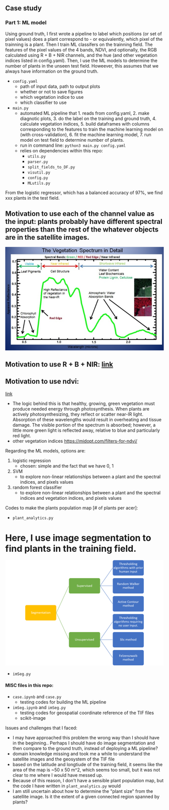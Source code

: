 ## Case study

### Part 1: ML model
Using ground truth, I first wrote a pipeline to label which positions (or set of pixel values) does a plant correspond to - or equivalently, which pixel of the trainning is a plant. Then I train ML classifers on the trainning field. The features of the pixel values of the 4 bands, NDVI, and optionally, the RGB calculated using R + B + NIR channels, and the hue (and other vegetation indices listed in config.yaml). Then, I use the ML models to determine the number of plants in the unseen test field. Howeever, this assumes that we always have information on the ground truth. 
- `config.yaml`
    + path of input data, path to output plots
    + whether or not to save figures
    + which vegetation indice to use
    + which classifier to use
- `main.py`
    + automated ML pipeline that 1. reads from config.yaml, 2. make diagnotic plots, 3. do the label on the training and ground truth, 4. calculate vegetation indices, 5. build dataframes with columns corresponding to the features to train the machine learning model on (with cross-validation), 6. fit the machine learning model, 7. run model on test field to determine number of plants.
    + run in command line: `python3 main.py config.yaml`
    + relies on dependencies within this repo: 
        * `utils.py`
        * `parser.py`
        * `split_fields_to_DF.py`
        * `visutil.py`
        * `config.py`
        * `MLutils.py`

From the logistic regressor, which has a balanced accuracy of 97%, we find xxx plants in the test field.

    
## Motivation to use each of the channel value as the input: plants probably have different spectral properties than the rest of the whatever objects are in the satellite images.
![](Vegation-Multispectral-Bands-Green-Red-Red-Edge-NIR.jpg)

## Motivation to use R + B + NIR: [link](https://www.mdpi.com/2072-4292/11/4/410/htm)

## Motivation to use ndvi: 
[link](https://www.dronezon.com/learn-about-drones-quadcopters/multispectral-sensor-drones-in-farming-yield-big-benefits/)
- The logic behind this is that healthy, growing, green vegetation must produce needed energy through photosynthesis. When plants are actively photosynthesizing, they reflect or scatter near-IR light. Absorption of these wavelengths would result in overheating and tissue damage. The visible portion of the spectrum is absorbed; however, a little more green light is reflected away, relative to blue and particularly red light.
- other vegetation indices https://midopt.com/filters-for-ndvi/


Regarding the ML models, options are:
1. logistic regression
    - chosen: simple and the fact that we have 0, 1
2. SVM
    - to explore non-linear relationships between a plant and the spectral indices, and pixels values
3. random forest classifier
    - to explore non-linear relationships between a plant and the spectral indices and vegetation indices, and pixels values


Codes to make the plants population map [# of plants per acer]: 
- `plant_analytics.py`


# Here, I use image segmentation to find plants in the training field.
![](scikitimage.png)
- `imSeg.py`


#### MISC files in this repo:
- `case.ipynb` and `case.py`
    + testing codes for building the ML pipeline
- `imSeg.ipynb` and `imSeg.py`
    + testing codes for geospatial coordinate reference of the TIF files
    + scikit-image


Issues and challenges that I faced: 
- I may have approached this problem the wrong way than I should have in the beginning.. Perhaps I should have do image segmentation and then compare to the ground truth, instead of deploying a ML pipeline?
- domain knowledge missing and took me a while to understand the satellite images and the geosystem of the TIF file
- based on the latitude and longtiude of the training field, it seems like the area of the map is ~50 x 50 m^2, which seems too small, but it was not clear to me where I would have messed up. 
- Because of this reason, I don't have a sensible plant population map, but the code I have written in `plant_analytics.py` would
- I am still uncertain about how to determine the "plant size" from the satellite image. Is it the extent of a given connected region spanned by plants?
